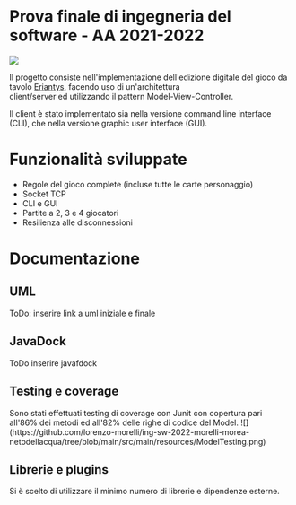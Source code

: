 # Prova finale di ingegneria del software - AA 2021-2022
![](https://www.craniocreations.it/wp-content/uploads/2021/06/Eriantys_scatola3Dombra-600x600.png)


Il progetto consiste nell'implementazione dell'edizione digitale del gioco da tavolo [Eriantys](https://www.craniocreations.it/prodotto/eriantys/), facendo uso di un'architettura  
client/server ed utilizzando il pattern Model-View-Controller.

Il client è stato implementato sia nella versione command line interface (CLI), che nella versione graphic user interface (GUI).
# Funzionalità sviluppate
- Regole del gioco complete (incluse tutte le carte personaggio)
- Socket TCP
- CLI e GUI
- Partite a 2, 3 e 4 giocatori
- Resilienza alle disconnessioni
# Documentazione
<h2>UML</h2>  
ToDo: inserire link a uml iniziale e finale  
<h2>JavaDock</h2>  
ToDo inserire javafdock  
<h2>Testing e coverage</h2>  
Sono stati effettuati testing di coverage con Junit con copertura pari all'86% dei metodi ed all'82% delle righe di codice del Model.
![](https://github.com/lorenzo-morelli/ing-sw-2022-morelli-morea-netodellacqua/tree/blob/main/src/main/resources/ModelTesting.png)

<h2>Librerie e plugins</h2>  
Si è scelto di utilizzare il minimo numero di librerie e dipendenze esterne.<br>